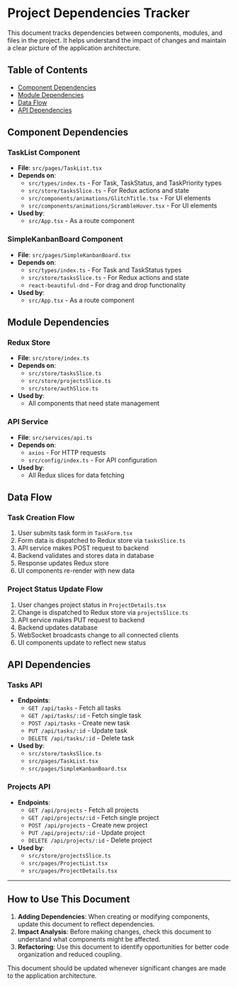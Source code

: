 # Project Dependencies Tracker

This document tracks dependencies between components, modules, and files in the project. It helps understand the impact of changes and maintain a clear picture of the application architecture.

## Table of Contents
- [Component Dependencies](#component-dependencies)
- [Module Dependencies](#module-dependencies)
- [Data Flow](#data-flow)
- [API Dependencies](#api-dependencies)

## Component Dependencies

### TaskList Component
- **File**: `src/pages/TaskList.tsx`
- **Depends on**:
  - `src/types/index.ts` - For Task, TaskStatus, and TaskPriority types
  - `src/store/tasksSlice.ts` - For Redux actions and state
  - `src/components/animations/GlitchTitle.tsx` - For UI elements
  - `src/components/animations/ScrambleHover.tsx` - For UI elements
- **Used by**:
  - `src/App.tsx` - As a route component

### SimpleKanbanBoard Component
- **File**: `src/pages/SimpleKanbanBoard.tsx`
- **Depends on**:
  - `src/types/index.ts` - For Task and TaskStatus types
  - `src/store/tasksSlice.ts` - For Redux actions and state
  - `react-beautiful-dnd` - For drag and drop functionality
- **Used by**:
  - `src/App.tsx` - As a route component

## Module Dependencies

### Redux Store
- **File**: `src/store/index.ts`
- **Depends on**:
  - `src/store/tasksSlice.ts`
  - `src/store/projectsSlice.ts`
  - `src/store/authSlice.ts`
- **Used by**:
  - All components that need state management

### API Service
- **File**: `src/services/api.ts`
- **Depends on**:
  - `axios` - For HTTP requests
  - `src/config/index.ts` - For API configuration
- **Used by**:
  - All Redux slices for data fetching

## Data Flow

### Task Creation Flow
1. User submits task form in `TaskForm.tsx`
2. Form data is dispatched to Redux store via `tasksSlice.ts`
3. API service makes POST request to backend
4. Backend validates and stores data in database
5. Response updates Redux store
6. UI components re-render with new data

### Project Status Update Flow
1. User changes project status in `ProjectDetails.tsx`
2. Change is dispatched to Redux store via `projectsSlice.ts`
3. API service makes PUT request to backend
4. Backend updates database
5. WebSocket broadcasts change to all connected clients
6. UI components update to reflect new status

## API Dependencies

### Tasks API
- **Endpoints**:
  - `GET /api/tasks` - Fetch all tasks
  - `GET /api/tasks/:id` - Fetch single task
  - `POST /api/tasks` - Create new task
  - `PUT /api/tasks/:id` - Update task
  - `DELETE /api/tasks/:id` - Delete task
- **Used by**:
  - `src/store/tasksSlice.ts`
  - `src/pages/TaskList.tsx`
  - `src/pages/SimpleKanbanBoard.tsx`

### Projects API
- **Endpoints**:
  - `GET /api/projects` - Fetch all projects
  - `GET /api/projects/:id` - Fetch single project
  - `POST /api/projects` - Create new project
  - `PUT /api/projects/:id` - Update project
  - `DELETE /api/projects/:id` - Delete project
- **Used by**:
  - `src/store/projectsSlice.ts`
  - `src/pages/ProjectList.tsx`
  - `src/pages/ProjectDetails.tsx`

---

## How to Use This Document

1. **Adding Dependencies**: When creating or modifying components, update this document to reflect dependencies.
2. **Impact Analysis**: Before making changes, check this document to understand what components might be affected.
3. **Refactoring**: Use this document to identify opportunities for better code organization and reduced coupling.

This document should be updated whenever significant changes are made to the application architecture. 